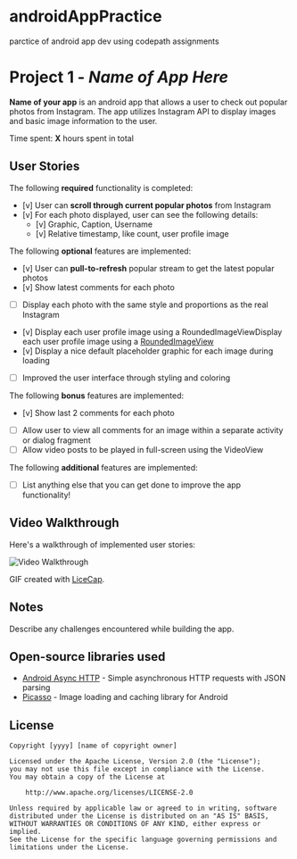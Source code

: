 # androidAppPractice
parctice of android app dev using codepath assignments

# Project 1 - *Name of App Here*

**Name of your app** is an android app that allows a user to check out popular photos from Instagram. The app utilizes Instagram API to display images and basic image information to the user.

Time spent: **X** hours spent in total

## User Stories

The following **required** functionality is completed:

* [v] User can **scroll through current popular photos** from Instagram
* [v] For each photo displayed, user can see the following details:
  * [v] Graphic, Caption, Username
  * [v] Relative timestamp, like count, user profile image

The following **optional** features are implemented:

* [v] User can **pull-to-refresh** popular stream to get the latest popular photos
* [v] Show latest comments for each photo
* [ ] Display each photo with the same style and proportions as the real Instagram
* [v] Display each user profile image using a RoundedImageViewDisplay each user profile image using a [RoundedImageView](https://github.com/vinc3m1/RoundedImageView)
* [v] Display a nice default placeholder graphic for each image during loading
* [ ] Improved the user interface through styling and coloring

The following **bonus** features are implemented:

* [v] Show last 2 comments for each photo
* [ ] Allow user to view all comments for an image within a separate activity or dialog fragment
* [ ] Allow video posts to be played in full-screen using the VideoView

The following **additional** features are implemented:

* [ ] List anything else that you can get done to improve the app functionality!

## Video Walkthrough 

Here's a walkthrough of implemented user stories:

<img src='http://i.imgur.com/link/to/your/gif/file.gif' title='Video Walkthrough' width='' alt='Video Walkthrough' />

GIF created with [LiceCap](http://www.cockos.com/licecap/).

## Notes

Describe any challenges encountered while building the app.

## Open-source libraries used

- [Android Async HTTP](https://github.com/loopj/android-async-http) - Simple asynchronous HTTP requests with JSON parsing
- [Picasso](http://square.github.io/picasso/) - Image loading and caching library for Android

## License

    Copyright [yyyy] [name of copyright owner]

    Licensed under the Apache License, Version 2.0 (the "License");
    you may not use this file except in compliance with the License.
    You may obtain a copy of the License at

        http://www.apache.org/licenses/LICENSE-2.0

    Unless required by applicable law or agreed to in writing, software
    distributed under the License is distributed on an "AS IS" BASIS,
    WITHOUT WARRANTIES OR CONDITIONS OF ANY KIND, either express or implied.
    See the License for the specific language governing permissions and
    limitations under the License.
